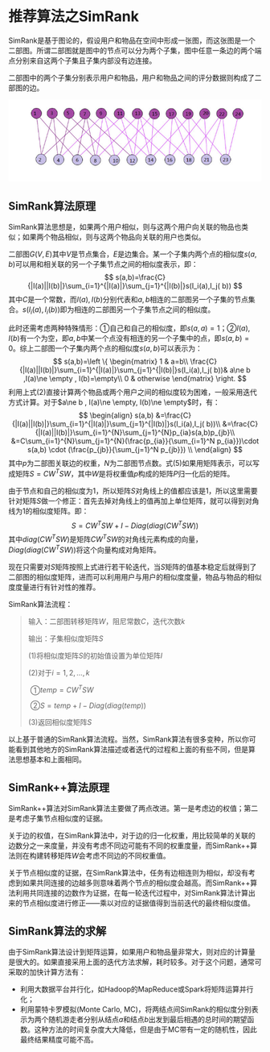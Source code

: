 # 推荐算法之SimRank

SimRank是基于图论的，假设用户和物品在空间中形成一张图，而这张图是一个二部图。所谓二部图就是图中的节点可以分为两个子集，图中任意一条边的两个端点分别来自这两个子集且子集内部没有边连接。

二部图中的两个子集分别表示用户和物品，用户和物品之间的评分数据则构成了二部图的边。

![simrank](assets/simrank.jpg)

## SimRank算法原理

SimRank算法思想是，如果两个用户相似，则与这两个用户向关联的物品也类似；如果两个物品相似，则与这两个物品向关联的用户也类似。

二部图$G(V,E)$其中$V$是节点集合，$E$是边集合。某一个子集内两个点的相似度$s(a,b)$可以用和相关联的另一个子集节点之间的相似度表示，即：
$$
s(a,b)=\frac{C}{|I(a)||I(b)|}\sum_{i=1}^{|I(a)|}\sum_{j=1}^{|I(b)|}s(I_i(a),I_j( b))
$$
其中$C$是一个常数，而$I(a),I(b)$分别代表和$a,b$相连的二部图另一个子集的节点集合。$s(I_i(a),I_i(b))$即为相连的二部图另一个子集节点之间的相似度。

此时还需考虑两种特殊情形：①自己和自己的相似度，即$s(a,a)=1$；②$I(a),I(b)$有一个为空，即$a,b$中某一个点没有相连的另一个子集中的点，即$s(a,b)=0$。综上二部图一个子集内两个点的相似度$s(a,b)$可以表示为：
$$
s(a,b)=\left \{
    \begin{matrix}
   1 & a=b\\
   \frac{C}{|I(a)||I(b)|}\sum_{i=1}^{|I(a)|}\sum_{j=1}^{|I(b)|}s(I_i(a),I_j( b))& a\ne b ,I(a)\ne \empty , I(b)=\empty\\
   0 & otherwise
    \end{matrix}
\right.
$$
利用上式(2)直接计算两个物品或两个用户之间的相似度较为困难，一般采用迭代方式计算。对于$a\ne b , I(a)\ne \empty, I(b)\ne \empty$时，有：
$$
\begin{align}
s(a,b)
&=\frac{C}{|I(a)||I(b)|}\sum_{i=1}^{|I(a)|}\sum_{j=1}^{|I(b)|}s(I_i(a),I_j( b))\\
&=\frac{C}{|I(a)||I(b)|}\sum_{i=1}^{N}\sum_{j=1}^{N}p_{ia}s(a,b)p_{jb}\\
&=C\sum_{i=1}^{N}\sum_{j=1}^{N}(\frac{p_{ia}}{\sum_{i=1}^N p_{ia}})\cdot s(a,b) \cdot (\frac{p_{jb}}{\sum_{j=1}^N p_{jb}}) \\
\end{align}
$$
其中$p$为二部图关联边的权重，$N$为二部图节点数。式(5)如果用矩阵表示，可以写成矩阵$S=CW^T SW$，其中$W$是将权重值$p$构成的矩阵$P$归一化后的矩阵。

由于节点和自己的相似度为1，所以矩阵$S$对角线上的值都应该是1，所以这里需要针对矩阵$S$做一个修正：首先去掉对角线上的值再加上单位矩阵，就可以得到对角线为1的相似度矩阵。即：
$$
S=CW^TSW+I-Diag(diag(CW^TSW))
$$
其中$diag(CW^TSW)$是矩阵$CW^TSW$的对角线元素构成的向量，$Diag(diag(CW^T SW))$将这个向量构成对角矩阵。

现在只需要对$S$矩阵按照上式进行若干轮迭代，当$S$矩阵的值基本稳定后就得到了二部图的相似度矩阵，进而可以利用用户与用户的相似度度量，物品与物品的相似度度量进行有针对性的推荐。

SimRank算法流程：

> 输入：二部图转移矩阵$W$，阻尼常数$C$，迭代次数$k$
>
> 输出：子集相似度矩阵$S$
>
> (1)将相似度矩阵$S$的初始值设置为单位矩阵$I$
>
> (2)对于$i=1,2,...,k$
>
> ​	①$temp = CW^T S W$
>
> ​	②$S= temp +I- Diag(diag(temp))$
>
> (3)返回相似度矩阵$S$

以上基于普通的SimRank算法流程。当然，SimRank算法有很多变种，所以你可能看到其他地方的SimRank算法描述或者迭代的过程和上面的有些不同，但是算法思想基本和上面相同。





## SimRank++算法原理

SimRank++算法对SimRank算法主要做了两点改进。第一是考虑边的权值；第二是考虑子集节点相似度的证据。

关于边的权值，在SimRank算法中，对于边的归一化权重，用比较简单的关联的边数分之一来度量，并没有考虑不同边可能有不同的权重度量，而SimRank++算法则在构建转移矩阵$W$会考虑不同边的不同权重值。

关于节点相似度的证据，在SimRank算法中，任务有边相连则为相似，却没有考虑到如果共同连接的边越多则意味着两个节点的相似度会越高。而SimRank++算法利用共同连接的边数作为证据，在每一轮迭代过程中，对SimRank算法计算出来的节点相似度进行修正——乘以对应的证据值得到当前迭代的最终相似度值。





## SimRank算法的求解

由于SimRank算法设计到矩阵运算，如果用户和物品量非常大，则对应的计算量是很大的。如果直接采用上面的迭代方法求解，耗时较多。对于这个问题，通常可采取的加快计算方法有：

+ 利用大数据平台并行化，如Hadoop的MapReduce或Spark将矩阵运算并行化；
+ 利用蒙特卡罗模拟(Monte Carlo, MC)，将两结点间SimRank的相似度分别表示为两个随机游走者分别从结点$a$和结点$b$出发到最后相遇的总时间的期望函数。这种方法的时间复杂度大大降低，但是由于MC带有一定的随机性，因此最终结果精度可能不高。









